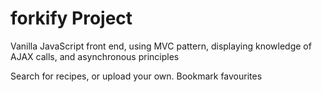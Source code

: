 # forkify Project

Vanilla JavaScript front end, using MVC pattern, displaying knowledge of AJAX calls, and asynchronous principles

Search for recipes, or upload your own. Bookmark favourites

